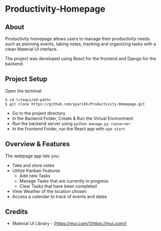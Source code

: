 # Productivity-Homepage

## About

Productivity homepage allows users to manage their productivity needs such as planning events, taking notes, tracking and organizing tasks with a clean Material UI inteface. 


The project was developed using React for the frontend and Django for the backend. 

## Project Setup

 Open the terminal:
 ```
 $ cd \<required-path>
 $ git clone https://github.com/yparikh/Productivity-Homepage.git
 ```
 * Go to the project directory
 * In the Backend Folder, Create & Run the Virtual Environment
 * Run the backend server using `python manage.py runserver`
 * In the Frontend Folder, run the React app with `npm start`

## Overview & Features

The webpage app lets you:
- Take and store notes 
- Utilize Kanban Features
    - Add new Tasks 
    - Manage Tasks that are currently in progress
    - Clear Tasks that have been completed
- View Weather of the location chosen
- Access a calendar to track of events and dates
## Credits
* Material UI Library - [https://mui.com/](https://mui.com/)
